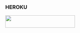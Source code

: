 ### HEROKU
<a href="https://heroku.com/deploy?template=https://github.com/ITZMEHIMANSHUKING/PRIVATE-BOT"> <img src="https://img.shields.io/badge/Deploy%20To%20Heroku-red?style=for-the-badge&logo=heroku" width="220" height="38.45"/></a></p>